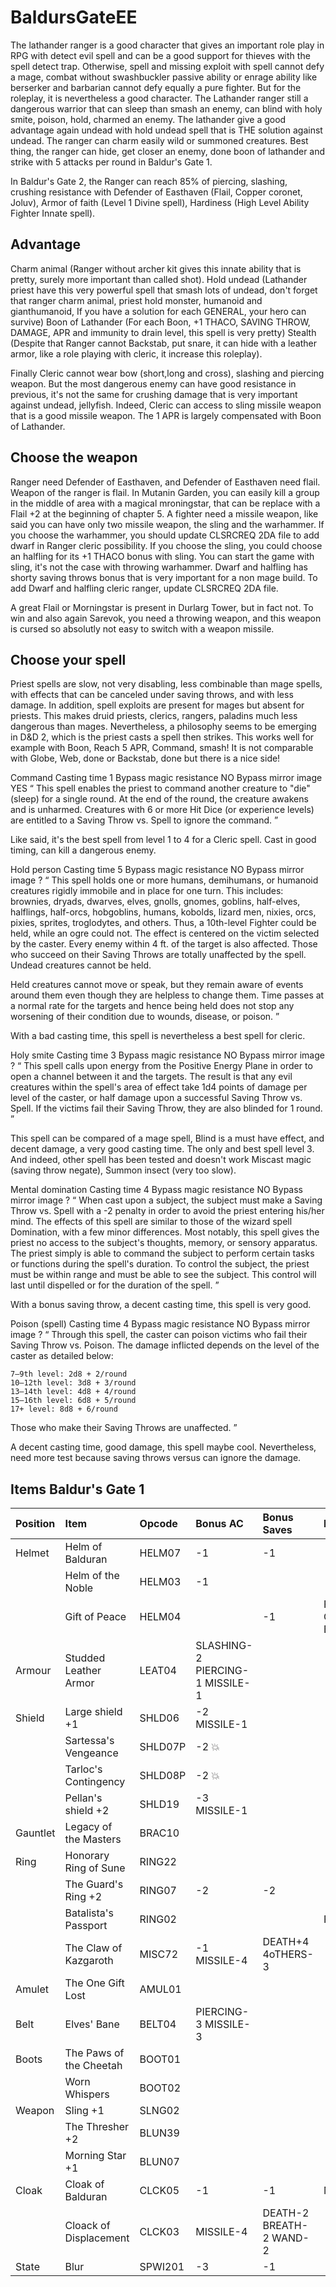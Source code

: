 # BaldursGateEE

The lathander ranger is a good character that gives an important role play in RPG with detect evil spell and can be a good support for thieves with the spell detect trap. Otherwise, spell and missing exploit with spell cannot defy a mage, combat without swashbuckler passive ability or enrage ability like berserker and barbarian cannot defy equally a pure fighter. But for the roleplay, it is nevertheless a good character. The Lathander ranger still a dangerous warrior that can sleep than smash an enemy, can blind with holy smite, poison, hold, charmed an enemy. The lathander give a good advantage again undead with hold undead spell that is THE solution against undead. The ranger can charm easily wild or summoned creatures. Best thing, the ranger can hide, get closer an enemy, done boon of lathander and strike with 5 attacks per round in Baldur's Gate 1.

In Baldur's Gate 2, the Ranger can reach 85% of piercing, slashing, crushing resistance with Defender of Easthaven (Flail, Copper coronet, Joluv), Armor of faith (Level 1 Divine spell), Hardiness (High Level Ability Fighter Innate spell).

## Advantage

Charm animal (Ranger without archer kit gives this innate ability that is pretty, surely more important than called shot).
Hold undead (Lathander priest have this very powerful spell that smash lots of undead, don't forget that ranger charm animal, priest hold monster, humanoid and gianthumanoid, If you have a solution for each GENERAL, your hero can survive)
Boon of Lathander (For each Boon, +1 THACO, SAVING THROW, DAMAGE, APR and immunity to drain level, this spell is very pretty)
Stealth (Despite that Ranger cannot Backstab, put snare, it can hide with a leather armor, like a role playing with cleric, it increase this roleplay).

Finally Cleric cannot wear bow (short,long and cross), slashing and piercing weapon. But the most dangerous enemy can have good resistance in previous, it's not the same for crushing damage that is very important against undead, jellyfish. Indeed, Cleric can access to sling missile weapon that is a good missile weapon. The 1 APR is largely compensated with Boon of Lathander.

## Choose the weapon

Ranger need Defender of Easthaven, and Defender of Easthaven need flail. Weapon of the ranger is flail. In Mutanin Garden, you can easily kill a group in the middle of area with a magical mroningstar, that can be replace with a Flail +2 at the beginning of chapter 5.
A fighter need a missile weapon, like said you can have only two missile weapon, the sling and the warhammer. If you choose the warhammer, you should update CLSRCREQ 2DA file to add dwarf in Ranger cleric possibility. If you choose the sling, you could choose an halfling for its +1 THACO bonus with sling. You can start the game with sling, it's not the case with throwing warhammer. Dwarf and halfling has shorty saving throws bonus that is very important for a non mage build. To add Dwarf and halfling cleric ranger, update CLSRCREQ 2DA file.

A great Flail or Morningstar is present in Durlarg Tower, but in fact not. To win and also again Sarevok, you need a throwing weapon, and this weapon is cursed so absolutly not easy to switch with a weapon missile.

## Choose your spell

Priest spells are slow, not very disabling, less combinable than mage spells, with effects that can be canceled under saving throws, and with less damage. In addition, spell exploits are present for mages but absent for priests. This makes druid priests, clerics, rangers, paladins much less dangerous than mages. Nevertheless, a philosophy seems to be emerging in D&D 2, which is the priest casts a spell then strikes. This works well for example with Boon, Reach 5 APR, Command, smash! It is not comparable with Globe, Web, done or Backstab, done but there is a nice side!

Command
Casting time 1
Bypass magic resistance NO
Bypass mirror image YES
“ This spell enables the priest to command another creature to "die" (sleep) for a single round. At the end of the round, the creature awakens and is unharmed. Creatures with 6 or more Hit Dice (or experience levels) are entitled to a Saving Throw vs. Spell to ignore the command. ”

Like said, it's the best spell from level 1 to 4 for a Cleric spell. Cast in good timing, can kill a dangerous enemy.

Hold person
Casting time 5
Bypass magic resistance NO
Bypass mirror image ?
“ This spell holds one or more humans, demihumans, or humanoid creatures rigidly immobile and in place for one turn. This includes: brownies, dryads, dwarves, elves, gnolls, gnomes, goblins, half-elves, halflings, half-orcs, hobgoblins, humans, kobolds, lizard men, nixies, orcs, pixies, sprites, troglodytes, and others. Thus, a 10th-level Fighter could be held, while an ogre could not. The effect is centered on the victim selected by the caster. Every enemy within 4 ft. of the target is also affected. Those who succeed on their Saving Throws are totally unaffected by the spell. Undead creatures cannot be held.

Held creatures cannot move or speak, but they remain aware of events around them even though they are helpless to change them. Time passes at a normal rate for the targets and hence being held does not stop any worsening of their condition due to wounds, disease, or poison. ”

With a bad casting time, this spell is nevertheless a best spell for cleric.

Holy smite
Casting time 3
Bypass magic resistance NO
Bypass mirror image ?
“ This spell calls upon energy from the Positive Energy Plane in order to open a channel between it and the targets. The result is that any evil creatures within the spell's area of effect take 1d4 points of damage per level of the caster, or half damage upon a successful Saving Throw vs. Spell. If the victims fail their Saving Throw, they are also blinded for 1 round. ”

This spell can be compared of a mage spell, Blind is a must have effect, and decent damage, a very good casting time. The only and best spell level 3. And indeed, other spell has been tested and doesn't work Miscast magic (saving throw negate), Summon insect (very too slow).

Mental domination
Casting time 4
Bypass magic resistance NO
Bypass mirror image ?
“ When cast upon a subject, the subject must make a Saving Throw vs. Spell with a -2 penalty in order to avoid the priest entering his/her mind. The effects of this spell are similar to those of the wizard spell Domination, with a few minor differences. Most notably, this spell gives the priest no access to the subject's thoughts, memory, or sensory apparatus. The priest simply is able to command the subject to perform certain tasks or functions during the spell's duration. To control the subject, the priest must be within range and must be able to see the subject. This control will last until dispelled or for the duration of the spell. ”

With a bonus saving throw, a decent casting time, this spell is very good.

Poison (spell)
Casting time 4
Bypass magic resistance NO
Bypass mirror image ?
“ Through this spell, the caster can poison victims who fail their Saving Throw vs. Poison. The damage inflicted depends on the level of the caster as detailed below:

    7–9th level: 2d8 + 2/round
    10–12th level: 3d8 + 3/round
    13–14th level: 4d8 + 4/round
    15–16th level: 6d8 + 5/round
    17+ level: 8d8 + 6/round

Those who make their Saving Throws are unaffected. ”

A decent casting time, good damage, this spell maybe cool. Nevertheless, need more test because saving throws versus can ignore the damage.

## Items Baldur's Gate 1

|Position|Item|Opcode|Bonus AC|Bonus Saves|Bonus Resistance|Bonus THACO|Other|In-game|
|:-|:-|:-|:-|:-|:-|:-|:-|:-
|Helmet|Helm of Balduran|HELM07|-1|-1||+1|HP +5|:boom:|
||Helm of the Noble|HELM03|-1||||CHA +1|:boom:|
||Gift of Peace|HELM04||-1|FIRE+20% COLD+20% ELECTRICITY+20%|||:boom:|
|Armour|Studded Leather Armor|LEAT04|SLASHING-2 PIERCING-1 MISSILE-1|||||:boom:|
|Shield|Large shield +1|SHLD06|-2 MISSILE-1|||||:boom:|
||Sartessa's Vengeance|SHLD07P|-2 :boom:||||:boom:||
||Tarloc's Contingency|SHLD08P|-2 :boom:||||:boom:||
||Pellan's shield +2|SHLD19|-3 MISSILE-1|||||:boom:|
|Gauntlet|Legacy of the Masters|BRAC10||||+1|DAMAGE +2|:boom:|
|Ring|Honorary Ring of Sune|RING22|||||:boom:|:boom:|
||The Guard's Ring +2|RING07|-2|-2||||:boom:|
||Batalista's Passport|RING02|||FIRE+40%|||:boom:|
||The Claw of Kazgaroth|MISC72|-1 MISSILE-4|DEATH+4 4oTHERS-3|||CON -2|:boom:|
|Amulet|The One Gift Lost|AMUL01|||||:boom:|:boom:|
|Belt|Elves' Bane|BELT04|PIERCING-3 MISSILE-3|||||:boom:|
|Boots|The Paws of the Cheetah|BOOT01|||||:boom:|:boom:|
||Worn Whispers|BOOT02|||||:boom:|:boom:|
|Weapon|Sling +1|SLNG02||||+1||:boom:|
||The Thresher +2|BLUN39||||+2||:boom:|
||Morning Star +1|BLUN07||||+1||:boom:|
|Cloak|Cloak of Balduran|CLCK05|-1|-1|MAGIC+25%|||:boom:|
||Cloack of Displacement|CLCK03|MISSILE-4|DEATH-2 BREATH-2 WAND-2|||Blur|:boom:|
|State|Blur|SPWI201|-3|-1|||Blurred|:boom:|